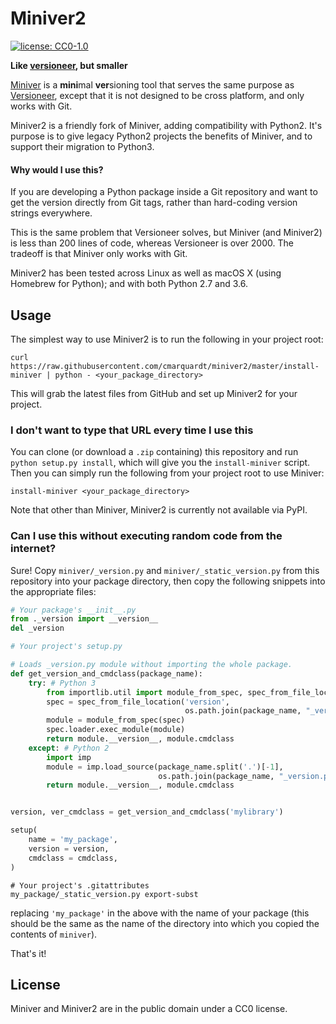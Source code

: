 # Miniver2
[![license: CC0-1.0](https://img.shields.io/pypi/l/miniver.svg)][cc0]

**Like [versioneer][versioneer], but smaller**

[Miniver][miniver] is a **mini**mal **ver**sioning tool that serves the same purpose
as [Versioneer][versioneer], except that it is not designed to be
cross platform, and only works with Git.

Miniver2 is a friendly fork of Miniver, adding compatibility with Python2.
It's purpose is to give legacy Python2 projects the benefits of Miniver, and to
support their migration to Python3.

#### Why would I use this?
If you are developing a Python package inside a Git repository and
want to get the version directly from Git tags, rather than hard-coding
version strings everywhere.

This is the same problem that Versioneer solves, but Miniver (and Miniver2) is less
than 200 lines of code, whereas Versioneer is over 2000. The tradeoff
is that Miniver only works with Git.

Miniver2 has been tested across Linux as well as macOS X (using Homebrew for
Python); and with both Python 2.7 and 3.6.


[versioneer]: https://github.com/warner/python-versioneer
[miniver]: https://github.com/jbweston/miniver
[cc0]: http://creativecommons.org/publicdomain/zero/1.0/
[pypi]: https://pypi.org/project/miniver/

## Usage
The simplest way to use Miniver2 is to run the following in your project root:
```
curl https://raw.githubusercontent.com/cmarquardt/miniver2/master/install-miniver | python - <your_package_directory>
```
This will grab the latest files from GitHub and set up Miniver2 for your project.

### I don't want to type that URL every time I use this
You can clone (or download a `.zip` containing) this repository and run
`python setup.py install`, which will give you the `install-miniver` script.
Then you can simply run the following from your project root to use Miniver:
```
install-miniver <your_package_directory>
```
Note that other than Miniver, Miniver2 is currently not available via PyPI.

### Can I use this without executing random code from the internet?
Sure! Copy `miniver/_version.py` and `miniver/_static_version.py` from this
repository into your package directory, then copy the following snippets into
the appropriate files:

```python
# Your package's __init__.py
from ._version import __version__
del _version
```

```python
# Your project's setup.py

# Loads _version.py module without importing the whole package.
def get_version_and_cmdclass(package_name):
    try: # Python 3
        from importlib.util import module_from_spec, spec_from_file_location
        spec = spec_from_file_location('version',
                                       os.path.join(package_name, "_version.py"))
        module = module_from_spec(spec)
        spec.loader.exec_module(module)
        return module.__version__, module.cmdclass
    except: # Python 2
        import imp
        module = imp.load_source(package_name.split('.')[-1],
                                 os.path.join(package_name, "_version.py"))
        return module.__version__, module.cmdclass


version, ver_cmdclass = get_version_and_cmdclass('mylibrary')

setup(
    name = 'my_package',
    version = version,
    cmdclass = cmdclass,
)
```

```
# Your project's .gitattributes
my_package/_static_version.py export-subst
```

replacing `'my_package'` in the above with the name of your package
(this should be the same as the name of the directory into
which you copied the contents of `miniver`).

That's it!

## License
Miniver and Miniver2 are in the public domain under a CC0 license.
